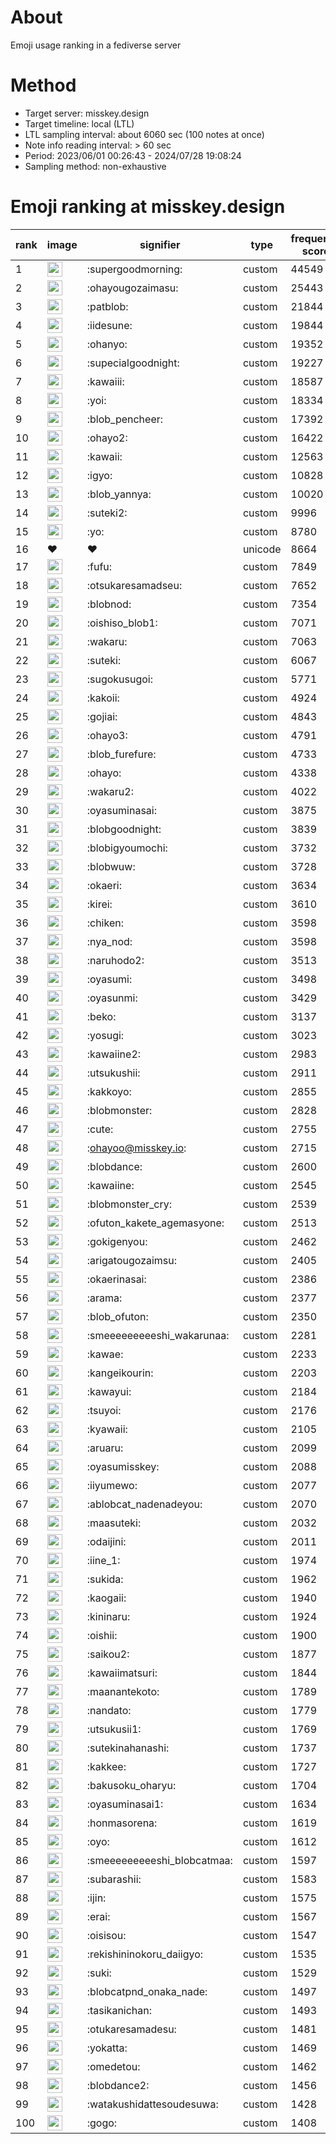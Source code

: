 # About
Emoji usage ranking in a fediverse server

# Method
- Target server: misskey.design
- Target timeline: local (LTL)
- LTL sampling interval: about 6060 sec (100 notes at once)
- Note info reading interval: > 60 sec
- Period: 2023/06/01 00:26:43 - 2024/07/28 19:08:24 
- Sampling method: non-exhaustive

# Emoji ranking at misskey.design

|rank|image|signifier|type|frequency score|
|----|----|----|----|----|
|1|<img height="24" src="https://misskey.design/emoji/supergoodmorning.webp">|:supergoodmorning:|custom|44549|
|2|<img height="24" src="https://misskey.design/emoji/ohayougozaimasu.webp">|:ohayougozaimasu:|custom|25443|
|3|<img height="24" src="https://misskey.design/emoji/patblob.webp">|:patblob:|custom|21844|
|4|<img height="24" src="https://misskey.design/emoji/iidesune.webp">|:iidesune:|custom|19844|
|5|<img height="24" src="https://misskey.design/emoji/ohanyo.webp">|:ohanyo:|custom|19352|
|6|<img height="24" src="https://misskey.design/emoji/supecialgoodnight.webp">|:supecialgoodnight:|custom|19227|
|7|<img height="24" src="https://misskey.design/emoji/kawaiii.webp">|:kawaiii:|custom|18587|
|8|<img height="24" src="https://misskey.design/emoji/yoi.webp">|:yoi:|custom|18334|
|9|<img height="24" src="https://misskey.design/emoji/blob_pencheer.webp">|:blob_pencheer:|custom|17392|
|10|<img height="24" src="https://misskey.design/emoji/ohayo2.webp">|:ohayo2:|custom|16422|
|11|<img height="24" src="https://misskey.design/emoji/kawaii.webp">|:kawaii:|custom|12563|
|12|<img height="24" src="https://misskey.design/emoji/igyo.webp">|:igyo:|custom|10828|
|13|<img height="24" src="https://misskey.design/emoji/blob_yannya.webp">|:blob_yannya:|custom|10020|
|14|<img height="24" src="https://misskey.design/emoji/suteki2.webp">|:suteki2:|custom|9996|
|15|<img height="24" src="https://misskey.design/emoji/yo.webp">|:yo:|custom|8780|
|16|❤|❤|unicode|8664|
|17|<img height="24" src="https://misskey.design/emoji/fufu.webp">|:fufu:|custom|7849|
|18|<img height="24" src="https://misskey.design/emoji/otsukaresamadseu.webp">|:otsukaresamadseu:|custom|7652|
|19|<img height="24" src="https://misskey.design/emoji/blobnod.webp">|:blobnod:|custom|7354|
|20|<img height="24" src="https://misskey.design/emoji/oishiso_blob1.webp">|:oishiso_blob1:|custom|7071|
|21|<img height="24" src="https://misskey.design/emoji/wakaru.webp">|:wakaru:|custom|7063|
|22|<img height="24" src="https://misskey.design/emoji/suteki.webp">|:suteki:|custom|6067|
|23|<img height="24" src="https://misskey.design/emoji/sugokusugoi.webp">|:sugokusugoi:|custom|5771|
|24|<img height="24" src="https://misskey.design/emoji/kakoii.webp">|:kakoii:|custom|4924|
|25|<img height="24" src="https://misskey.design/emoji/gojiai.webp">|:gojiai:|custom|4843|
|26|<img height="24" src="https://misskey.design/emoji/ohayo3.webp">|:ohayo3:|custom|4791|
|27|<img height="24" src="https://misskey.design/emoji/blob_furefure.webp">|:blob_furefure:|custom|4733|
|28|<img height="24" src="https://misskey.design/emoji/ohayo.webp">|:ohayo:|custom|4338|
|29|<img height="24" src="https://misskey.design/emoji/wakaru2.webp">|:wakaru2:|custom|4022|
|30|<img height="24" src="https://misskey.design/emoji/oyasuminasai.webp">|:oyasuminasai:|custom|3875|
|31|<img height="24" src="https://misskey.design/emoji/blobgoodnight.webp">|:blobgoodnight:|custom|3839|
|32|<img height="24" src="https://misskey.design/emoji/blobigyoumochi.webp">|:blobigyoumochi:|custom|3732|
|33|<img height="24" src="https://misskey.design/emoji/blobwuw.webp">|:blobwuw:|custom|3728|
|34|<img height="24" src="https://misskey.design/emoji/okaeri.webp">|:okaeri:|custom|3634|
|35|<img height="24" src="https://misskey.design/emoji/kirei.webp">|:kirei:|custom|3610|
|36|<img height="24" src="https://misskey.design/emoji/chiken.webp">|:chiken:|custom|3598|
|37|<img height="24" src="https://misskey.design/emoji/nya_nod.webp">|:nya_nod:|custom|3598|
|38|<img height="24" src="https://misskey.design/emoji/naruhodo2.webp">|:naruhodo2:|custom|3513|
|39|<img height="24" src="https://misskey.design/emoji/oyasumi.webp">|:oyasumi:|custom|3498|
|40|<img height="24" src="https://misskey.design/emoji/oyasunmi.webp">|:oyasunmi:|custom|3429|
|41|<img height="24" src="https://misskey.design/emoji/beko.webp">|:beko:|custom|3137|
|42|<img height="24" src="https://misskey.design/emoji/yosugi.webp">|:yosugi:|custom|3023|
|43|<img height="24" src="https://misskey.design/emoji/kawaiine2.webp">|:kawaiine2:|custom|2983|
|44|<img height="24" src="https://misskey.design/emoji/utsukushii.webp">|:utsukushii:|custom|2911|
|45|<img height="24" src="https://misskey.design/emoji/kakkoyo.webp">|:kakkoyo:|custom|2855|
|46|<img height="24" src="https://misskey.design/emoji/blobmonster.webp">|:blobmonster:|custom|2828|
|47|<img height="24" src="https://misskey.design/emoji/cute.webp">|:cute:|custom|2755|
|48|<img height="24" src="https://misskey.design/emoji/ohayoo.webp">|:ohayoo@misskey.io:|custom|2715|
|49|<img height="24" src="https://misskey.design/emoji/blobdance.webp">|:blobdance:|custom|2600|
|50|<img height="24" src="https://misskey.design/emoji/kawaiine.webp">|:kawaiine:|custom|2545|
|51|<img height="24" src="https://misskey.design/emoji/blobmonster_cry.webp">|:blobmonster_cry:|custom|2539|
|52|<img height="24" src="https://misskey.design/emoji/ofuton_kakete_agemasyone.webp">|:ofuton_kakete_agemasyone:|custom|2513|
|53|<img height="24" src="https://misskey.design/emoji/gokigenyou.webp">|:gokigenyou:|custom|2462|
|54|<img height="24" src="https://misskey.design/emoji/arigatougozaimsu.webp">|:arigatougozaimsu:|custom|2405|
|55|<img height="24" src="https://misskey.design/emoji/okaerinasai.webp">|:okaerinasai:|custom|2386|
|56|<img height="24" src="https://misskey.design/emoji/arama.webp">|:arama:|custom|2377|
|57|<img height="24" src="https://misskey.design/emoji/blob_ofuton.webp">|:blob_ofuton:|custom|2350|
|58|<img height="24" src="https://misskey.design/emoji/smeeeeeeeeeshi_wakarunaa.webp">|:smeeeeeeeeeshi_wakarunaa:|custom|2281|
|59|<img height="24" src="https://misskey.design/emoji/kawae.webp">|:kawae:|custom|2233|
|60|<img height="24" src="https://misskey.design/emoji/kangeikourin.webp">|:kangeikourin:|custom|2203|
|61|<img height="24" src="https://misskey.design/emoji/kawayui.webp">|:kawayui:|custom|2184|
|62|<img height="24" src="https://misskey.design/emoji/tsuyoi.webp">|:tsuyoi:|custom|2176|
|63|<img height="24" src="https://misskey.design/emoji/kyawaii.webp">|:kyawaii:|custom|2105|
|64|<img height="24" src="https://misskey.design/emoji/aruaru.webp">|:aruaru:|custom|2099|
|65|<img height="24" src="https://misskey.design/emoji/oyasumisskey.webp">|:oyasumisskey:|custom|2088|
|66|<img height="24" src="https://misskey.design/emoji/iiyumewo.webp">|:iiyumewo:|custom|2077|
|67|<img height="24" src="https://misskey.design/emoji/ablobcat_nadenadeyou.webp">|:ablobcat_nadenadeyou:|custom|2070|
|68|<img height="24" src="https://misskey.design/emoji/maasuteki.webp">|:maasuteki:|custom|2032|
|69|<img height="24" src="https://misskey.design/emoji/odaijini.webp">|:odaijini:|custom|2011|
|70|<img height="24" src="https://misskey.design/emoji/iine_1.webp">|:iine_1:|custom|1974|
|71|<img height="24" src="https://misskey.design/emoji/sukida.webp">|:sukida:|custom|1962|
|72|<img height="24" src="https://misskey.design/emoji/kaogaii.webp">|:kaogaii:|custom|1940|
|73|<img height="24" src="https://misskey.design/emoji/kininaru.webp">|:kininaru:|custom|1924|
|74|<img height="24" src="https://misskey.design/emoji/oishii.webp">|:oishii:|custom|1900|
|75|<img height="24" src="https://misskey.design/emoji/saikou2.webp">|:saikou2:|custom|1877|
|76|<img height="24" src="https://misskey.design/emoji/kawaiimatsuri.webp">|:kawaiimatsuri:|custom|1844|
|77|<img height="24" src="https://misskey.design/emoji/maanantekoto.webp">|:maanantekoto:|custom|1789|
|78|<img height="24" src="https://misskey.design/emoji/nandato.webp">|:nandato:|custom|1779|
|79|<img height="24" src="https://misskey.design/emoji/utsukusii1.webp">|:utsukusii1:|custom|1769|
|80|<img height="24" src="https://misskey.design/emoji/sutekinahanashi.webp">|:sutekinahanashi:|custom|1737|
|81|<img height="24" src="https://misskey.design/emoji/kakkee.webp">|:kakkee:|custom|1727|
|82|<img height="24" src="https://misskey.design/emoji/bakusoku_oharyu.webp">|:bakusoku_oharyu:|custom|1704|
|83|<img height="24" src="https://misskey.design/emoji/oyasuminasai1.webp">|:oyasuminasai1:|custom|1634|
|84|<img height="24" src="https://misskey.design/emoji/honmasorena.webp">|:honmasorena:|custom|1619|
|85|<img height="24" src="https://misskey.design/emoji/oyo.webp">|:oyo:|custom|1612|
|86|<img height="24" src="https://misskey.design/emoji/smeeeeeeeeeshi_blobcatmaa.webp">|:smeeeeeeeeeshi_blobcatmaa:|custom|1597|
|87|<img height="24" src="https://misskey.design/emoji/subarashii.webp">|:subarashii:|custom|1583|
|88|<img height="24" src="https://misskey.design/emoji/ijin.webp">|:ijin:|custom|1575|
|89|<img height="24" src="https://misskey.design/emoji/erai.webp">|:erai:|custom|1567|
|90|<img height="24" src="https://misskey.design/emoji/oisisou.webp">|:oisisou:|custom|1547|
|91|<img height="24" src="https://misskey.design/emoji/rekishininokoru_daiigyo.webp">|:rekishininokoru_daiigyo:|custom|1535|
|92|<img height="24" src="https://misskey.design/emoji/suki.webp">|:suki:|custom|1529|
|93|<img height="24" src="https://misskey.design/emoji/blobcatpnd_onaka_nade.webp">|:blobcatpnd_onaka_nade:|custom|1497|
|94|<img height="24" src="https://misskey.design/emoji/tasikanichan.webp">|:tasikanichan:|custom|1493|
|95|<img height="24" src="https://misskey.design/emoji/otukaresamadesu.webp">|:otukaresamadesu:|custom|1481|
|96|<img height="24" src="https://misskey.design/emoji/yokatta.webp">|:yokatta:|custom|1469|
|97|<img height="24" src="https://misskey.design/emoji/omedetou.webp">|:omedetou:|custom|1462|
|98|<img height="24" src="https://misskey.design/emoji/blobdance2.webp">|:blobdance2:|custom|1456|
|99|<img height="24" src="https://misskey.design/emoji/watakushidattesoudesuwa.webp">|:watakushidattesoudesuwa:|custom|1428|
|100|<img height="24" src="https://misskey.design/emoji/gogo.webp">|:gogo:|custom|1408|
